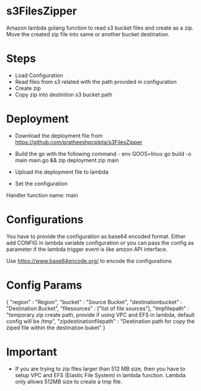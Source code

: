# s3FilesZipper
Amazon lambda golang function to read s3 bucket files and create as a zip.
Move the created zip file into same or another bucket destination.

# Steps

 - Load Configuration
 - Read files from s3 related with the path provided in configuration
 - Create zip
 - Copy zip into destintion s3 bucket path

# Deployment
 - Download the deployment file from https://github.com/pratheeshpcplpta/s3FilesZipper
 - Build the go with the following command  -  env GOOS=linux go build -o main main.go && zip deployment.zip main

 - Upload the deployment file to lambda
 - Set the configuration

 Handler function name: main


# Configurations
You have to provide the configuration as base64 encoded format. Either add CONFIG in lambda variable configuration or you can pass the config as parameter if the lambda trigger event is like amzon API interface.

Use https://www.base64encode.org/ to encode the configurations

# Config Params
  {
   	"region" : "Region",
	"bucket" : "Source Bucket",
	"destinationbucket" : "Destination Bucket",
  	"filesources" : ["list of file sources"],
    	"tmpfilepath" : "temporary zip create path, provide if using VPC and EFS in lambda, default config will be /tmp",
    	"zipdestinationfilepath" : "Destination path for copy the ziped file within the destination buket"
  }


# Important
- If you are trying to zip files larger than 512 MB size, then you have to setup VPC and EFS (Elastic File System) in lambda function. Lambda only allows 512MB size to create a tmp file.
